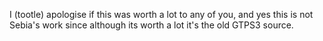 I (tootle) apologise if this was worth a lot to any of you, and yes this is not Sebia's work since although its worth a lot it's the old GTPS3 source.
